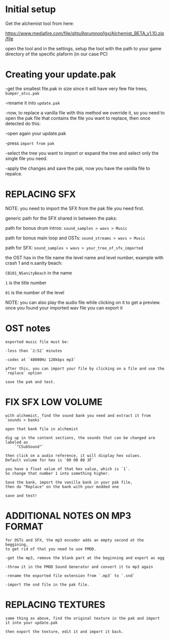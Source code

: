 # Initial setup

Get the alchemist tool from here:

https://www.mediafire.com/file/qhtu9qrumnop1gx/Alchemist_BETA_v1.10.zip/file

open the tool and in the settings, setup the tool with the path to your game directory of the specific plaform (in our case PC)


# Creating your update.pak

  -get the smallest file.pak in size since it will have very few file trees, `bumper_atvi.pak`
  
  -rename it into `update.pak`
  
  -now, to replace a vanilla file with this method we override it, so you need to open the pak file
  that contains the file you want to replace, then once detected do this:
  
  -open again your update.pak
  
  -press `import from pak`
  
  -select the tree you want to import or expand the tree and select only the single file you need.
  
  -apply the changes and save the pak, now you have the vanilla file to repalce.
  
  
 # REPLACING SFX 
 
  NOTE: you need to import the SFX from the pak file you need first.
  
  generic path for the SFX shared in between the paks:
  
  path for bonus drum intros: `sound_samples > wavs > Music`

  path for bonus main loop and OSTs: `sound_streams > wavs > Music`
  
  path for SFX: `sound_samples > wavs > your_tree_of_sfx_imported`
  
  the OST has in the file name the level name and level number, example with crash 1 
  and n.sanity beach:
  
  `CB101_NSanityBeach` in the name
  
  `1` is the title number
  
  `01` is the number of the level
  
  NOTE: you can also play the audio file while clicking on it to get a preview.
  once you found your imported wav file you can export it  
  
# OST notes
    
    exported music file must be:
    
    -less than `2:52` minutes
    
    -codec at `48000Hz 128kbps mp3`
    
    after this, you can import your file by clicking on a file and use the `replace` option
    
    save the pak and test.
    
    
# FIX SFX LOW VOLUME

	with alchemist, find the sound bank you need and extract it from `sounds > banks`

	open that bank file in alchemist

	dig up in the content sections, the sounds that can be changed are labeled as 
        `"CSubSound"`

	then click on a audio reference, it will display hex values. 
	Default volume for hex is `00 00 80 3F`

	you have a float value of that hex value, which is `1`. 
	So change that number 1 into something higher.

	Save the bank, import the vanilla bank in your pak file, 
	then do "Replace" on the bank with your modded one

	save and test!
	
	
	
# ADDITIONAL NOTES ON MP3 FORMAT

	for OSTs and SFX, the mp3 encoder adds an empty second at the beggining, 
	to get rid of that you need to use FMOD.
	
	-get the mp3, remove the blank part at the beginning and export as ogg
	
	-throw it in the FMOD Sound Generator and convert it to mp3 again
	
	-rename the exported file extension from `.mp3` to `.snd`
	
	-import the snd file in the pak file.
 
 
# REPLACING TEXTURES

	same thing as above, find the original texture in the pak and import it into your update.pak
	
	then export the texture, edit it and import it back.
